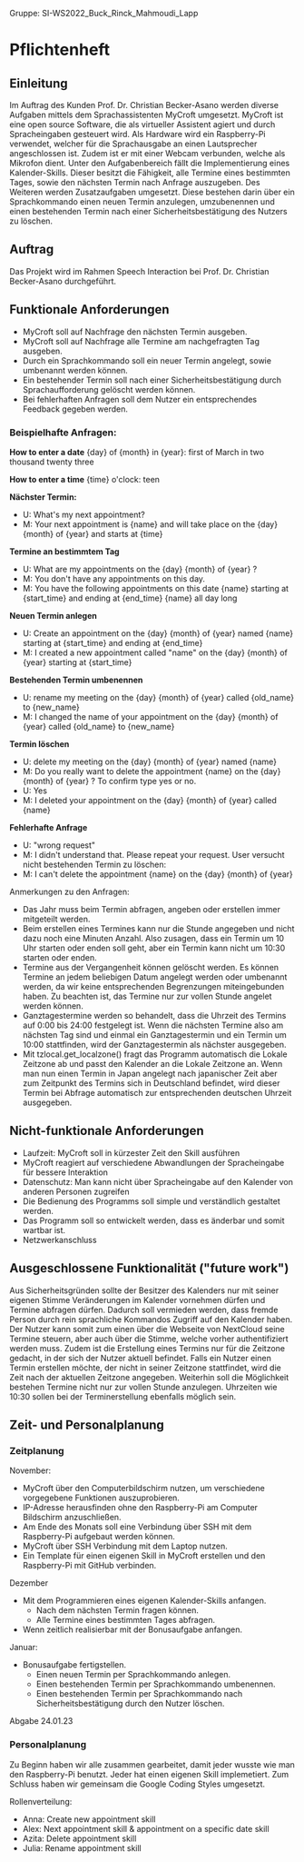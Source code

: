 Gruppe: SI-WS2022_Buck_Rinck_Mahmoudi_Lapp

# Pflichtenheft

## Einleitung
Im Auftrag des Kunden Prof. Dr. Christian Becker-Asano werden diverse Aufgaben mittels dem Sprachassistenten MyCroft umgesetzt. 
MyCroft ist eine open source Software, die als virtueller Assistent agiert und durch Spracheingaben gesteuert wird.
Als Hardware wird ein Raspberry-Pi verwendet, welcher für die Sprachausgabe an einen Lautsprecher angeschlossen ist.
Zudem ist er mit einer Webcam verbunden, welche als Mikrofon dient.
Unter den Aufgabenbereich fällt die Implementierung eines Kalender-Skills. 
Dieser besitzt die Fähigkeit, alle Termine eines bestimmten Tages, sowie den nächsten Termin nach Anfrage auszugeben.
Des Weiteren werden Zusatzaufgaben umgesetzt. 
Diese bestehen darin über ein Sprachkommando einen neuen Termin anzulegen, umzubenennen und einen bestehenden Termin nach einer Sicherheitsbestätigung des Nutzers zu löschen.


## Auftrag

Das Projekt wird im Rahmen Speech Interaction bei Prof. Dr. Christian Becker-Asano durchgeführt.


## Funktionale Anforderungen

- MyCroft soll auf Nachfrage den nächsten Termin ausgeben.
- MyCroft soll auf Nachfrage alle Termine am nachgefragten Tag ausgeben.
- Durch ein Sprachkommando soll ein neuer Termin angelegt, sowie umbenannt werden können.
- Ein bestehender Termin soll nach einer Sicherheitsbestätigung durch Sprachaufforderung gelöscht werden können.
- Bei fehlerhaften Anfragen soll dem Nutzer ein entsprechendes Feedback gegeben werden. 

### Beispielhafte Anfragen:


**How to enter a date**
{day} of {month} in {year}: first of March in two thousand twenty three

**How to enter a time**
{time} o'clock: teen

**Nächster Termin:**
- U: What's my next appointment? 
- M: Your next appointment is {name} and will take place on the {day} {month} of {year} and starts at {time}

**Termine an bestimmtem Tag**
- U: What are my appointments on the {day} {month} of {year} ? 
- M: You don't have any appointments on this day. 
- M: You have the following appointments on this date
     {name} starting at {start_time} and ending at {end_time}
     {name} all day long

**Neuen Termin anlegen**
- U: Create an appointment on the {day} {month} of {year} named {name} starting at {start_time} and ending at {end_time}
- M: I created a new appointment called "name" on the {day} {month} of {year} starting at {start_time}

**Bestehenden Termin umbenennen**
- U: rename my meeting on the {day} {month} of {year} called {old_name} to {new_name}
- M: I changed the name of your appointment on the {day} {month} of {year} called {old_name} to {new_name}

**Termin löschen**
- U: delete my meeting on the {day} {month} of {year} named {name}
- M: Do you really want to delete the appointment {name} on the {day} {month} of {year} ? To confirm type yes or no.
- U: Yes
- M: I deleted your appointment on the {day} {month} of {year} called {name}

**Fehlerhafte Anfrage**
- U: "wrong request"
- M: I didn't understand that. Please repeat your request.
User versucht nicht bestehenden Termin zu löschen:
- M: I can't delete the appointment {name} on the {day} {month} of {year}

Anmerkungen zu den Anfragen:
- Das Jahr muss beim Termin abfragen, angeben oder erstellen immer mitgeteilt werden.
- Beim erstellen eines Termines kann nur die Stunde angegeben und nicht dazu noch eine Minuten Anzahl. Also zusagen, dass ein Termin um 10 Uhr starten oder enden soll geht, aber ein Termin kann nicht um 10:30 starten oder enden. 
- Termine aus der Vergangenheit können gelöscht werden. Es können Termine an jedem beliebigen Datum angelegt werden oder umbenannt werden, da wir keine entsprechenden Begrenzungen miteingebunden haben. Zu beachten ist, das Termine nur zur vollen Stunde angelet werden können.   
- Ganztagestermine werden so behandelt, dass die Uhrzeit des Termins auf 0:00 bis 24:00 festgelegt ist. Wenn die nächsten Termine also am nächsten Tag sind und einmal ein Ganztagestermin und ein Termin um 10:00 stattfinden, wird der Ganztagestermin als nächster ausgegeben.
- Mit tzlocal.get_localzone() fragt das Programm automatisch die Lokale Zeitzone ab und passt den Kalender an die Lokale Zeitzone an. Wenn man nun einen Termin in Japan angelegt nach japanischer Zeit aber zum Zeitpunkt des Termins sich in Deutschland befindet, wird dieser Termin bei Abfrage automatisch zur entsprechenden deutschen Uhrzeit ausgegeben.




## Nicht-funktionale Anforderungen
- Laufzeit: MyCroft soll in kürzester Zeit den Skill ausführen
- MyCroft reagiert auf verschiedene Abwandlungen der Spracheingabe für bessere Interaktion
- Datenschutz: Man kann nicht über Spracheingabe auf den Kalender von anderen Personen zugreifen
- Die Bedienung des Programms soll simple und verständlich gestaltet werden.
- Das Programm soll so entwickelt werden, dass es änderbar und somit wartbar ist. 
- Netzwerkanschluss


## Ausgeschlossene Funktionalität ("future work")

Aus Sicherheitsgründen sollte der Besitzer des Kalenders nur mit seiner eigenen Stimme Veränderungen im Kalender vornehmen dürfen und Termine abfragen dürfen. Dadurch soll vermieden werden, dass fremde Person durch rein sprachliche Kommandos Zugriff auf den Kalender haben. 
Der Nutzer kann somit zum einen über die Webseite von NextCloud seine Termine steuern, aber auch über die Stimme, welche vorher authentifiziert werden muss. 
Zudem ist die Erstellung eines Termins nur für die Zeitzone gedacht, in der sich der Nutzer aktuell befindet. Falls ein Nutzer einen Termin erstellen möchte, der nicht in seiner Zeitzone stattfindet, wird die Zeit nach der aktuellen Zeitzone angegeben.
Weiterhin soll die Möglichkeit bestehen Termine nicht nur zur vollen Stunde anzulegen. Uhrzeiten wie 10:30 sollen bei der Terminerstellung ebenfalls möglich sein. 


## Zeit- und Personalplanung

### Zeitplanung

November:
- MyCroft über den Computerbildschirm nutzen, um verschiedene vorgegebene Funktionen auszuprobieren. 
- IP-Adresse herausfinden ohne den Raspberry-Pi am Computer Bildschirm anzuschließen. 
- Am Ende des Monats soll eine Verbindung über SSH mit dem Raspberry-Pi aufgebaut werden können. 
- MyCroft über SSH Verbindung mit dem Laptop nutzen. 
- Ein Template für einen eigenen Skill in MyCroft erstellen und den Raspberry-Pi mit GitHub verbinden.

Dezember
- Mit dem Programmieren eines eigenen Kalender-Skills anfangen.
  - Nach dem nächsten Termin fragen können.
  - Alle Termine eines bestimmten Tages abfragen.
- Wenn zeitlich realisierbar mit der Bonusaufgabe anfangen.

Januar:
- Bonusaufgabe fertigstellen.
  - Einen neuen Termin per Sprachkommando anlegen.
  - Einen bestehenden Termin per Sprachkommando umbenennen.
  - Einen bestehenden Termin per Sprachkommando nach Sicherheitsbestätigung durch den Nutzer löschen.

Abgabe 24.01.23


### Personalplanung
 
Zu Beginn haben wir alle zusammen gearbeitet, damit jeder wusste wie man den Raspberry-Pi benutzt. Jeder hat einen eigenen Skill implemetiert. Zum Schluss haben wir gemeinsam die Google Coding Styles umgesetzt.

Rollenverteilung: 
- Anna: Create new appointment skill
- Alex: Next appointment skill & appointment on a specific date skill
- Azita: Delete appointment skill
- Julia: Rename appointment skill
